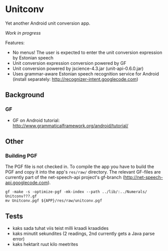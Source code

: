Unitconv
========

Yet another Android unit conversion app.

_Work in progress_

Features:

  * No menus! The user is expected to enter the unit conversion expression by Estonian speech
  * Unit conversion expression conversion powered by GF
  * Unit conversion powered by jscience-4.3.jar (unit-api-0.6.0.jar)
  * Uses grammar-aware Estonian speech recognition service for Android (install separately: http://recognizer-intent.googlecode.com)


Background
----------

### GF

  * GF on Android tutorial: http://www.grammaticalframework.org/android/tutorial/


Other
-----

### Building PGF

The PGF file is not checked in. To compile the app you have to build the PGF and
copy it into the app's `res/raw/` directory. The relevant GF-files are currently
part of the net-speech-api project's gf-branch (http://net-speech-api.googlecode.com).

    gf -make -s -optimize-pgf -mk-index --path ../lib/:../Numerals/ Unitconv???.gf
    mv Unitconv.pgf ${APP}/res/raw/unitconv.pgf


Tests
-----

  * kaks sada tuhat viis teist milli kraadi kraadides
  * kaks minutit sekundites (2 readings, 2nd currently gets a Java parse error)
  * kaks hektarit ruut kilo meetrites

